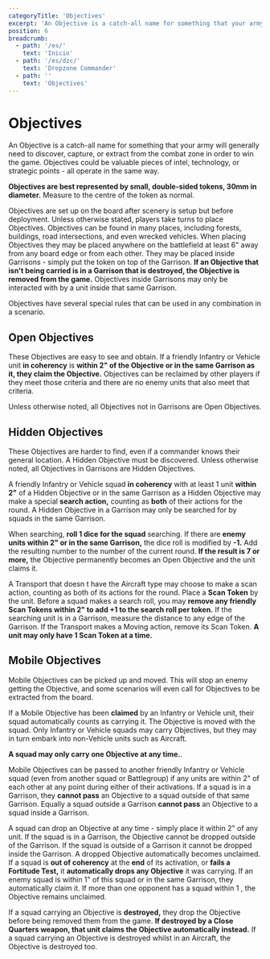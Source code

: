 ```yaml
---
categoryTitle: 'Objectives'
excerpt: 'An Objective is a catch-all name for something that your army will generally need to discover, capture, or extract from the combat zone in order to win the game.'
position: 6
breadcrumb:
  - path: '/es/'
    text: 'Inicio'
  - path: '/es/dzc/'
    text: 'Dropzone Commander'
  - path: ''
    text: 'Objectives'
---
```


# Objectives

An Objective is a catch-all name for something that your army will generally need to discover, capture, or extract from the combat zone in order to win the game. Objectives could be valuable pieces of intel, technology, or strategic points - all operate in the same way.

**Objectives are best represented by small, double-sided tokens, 30mm in diameter.** Measure to the centre of the token as normal.

Objectives are set up on the board after scenery is setup but before deployment. Unless otherwise stated, players take turns to place Objectives. Objectives can be found in many places, including forests, buildings, road intersections, and even wrecked vehicles. When placing Objectives they may be placed anywhere on the battlefield at least 6" away from any board edge or from each other. They may be placed inside Garrisons - simply put the token on top of the Garrison. **If an Objective that isn't being carried is in a Garrison that is destroyed, the Objective is removed from the game.** Objectives inside Garrisons may only be interacted with by a unit inside that same Garrison.

Objectives have several special rules that can be used in any combination in a scenario.

## Open Objectives

These Objectives are easy to see and obtain. If a friendly Infantry or Vehicle unit **in coherency** is **within 2" of the Objective or in the same Garrison as it, they claim the Objective.** Objectives can be reclaimed by other players if they meet those criteria and there are no enemy units that also meet that criteria.

Unless otherwise noted, all Objectives not in Garrisons are Open Objectives.

## Hidden Objectives

These Objectives are harder to find, even if a commander knows their general location. A Hidden Objective must be discovered. Unless otherwise noted, all Objectives in Garrisons are Hidden Objectives.

A friendly Infantry or Vehicle squad **in coherency** with at least 1 unit **within 2"** of a Hidden Objective or in the same Garrison as a Hidden Objective may make a special **search action,** counting as **both** of their actions for the round. A Hidden Objective in a Garrison may only be searched for by squads in the same Garrison.

When searching, **roll 1 dice for the squad** searching. If there are **enemy units within 2" or in the same Garrison,** the dice roll is modified by **-1.** Add the resulting number to the number of the current round. **If the result is 7 or more,** the Objective permanently becomes an Open Objective and the unit claims it.

A Transport that doesn t have the Aircraft type may choose to make a scan action, counting as both of its actions for the round. Place a **Scan Token** by the unit. Before a squad makes a search roll, you may **remove any friendly Scan Tokens within 2" to add +1 to the search roll per token.** If the searching unit is in a Garrison, measure the distance to any edge of the Garrison. If the Transport makes a Moving action, remove its Scan Token. **A unit may only have 1 Scan Token at a time.**

## Mobile Objectives

Mobile Objectives can be picked up and moved. This will stop an enemy getting the Objective, and some scenarios will even call for Objectives to be extracted from the board.

If a Mobile Objective has been **claimed** by an Infantry or Vehicle unit, their squad automatically counts as carrying it. The Objective is moved with the squad. Only Infantry or Vehicle squads may carry Objectives, but they may in turn embark into non-Vehicle units such as Aircraft.

**A squad may only carry one Objective at any time.**.

Mobile Objectives can be passed to another friendly Infantry or Vehicle squad (even from another squad or Battlegroup) if any units are within 2" of each other at any point during either of their activations. If a squad is in a Garrison, they **cannot pass** an Objective to a squad outside of that same Garrison. Equally a squad outside a Garrison **cannot pass** an Objective to a squad inside a Garrison.

A squad can drop an Objective at any time - simply place it within 2" of any unit. If the squad is in a Garrison, the Objective cannot be dropped outside of the Garrison. If the squad is outside of a Garrison it cannot be dropped inside the Garrison. A dropped Objective automatically becomes unclaimed. If a squad is **out of coherency** at the **end** of its activation, or **fails a Fortitude Test,** it **automatically drops any Objective** it was carrying. If an enemy squad is within 1" of this squad or in the same Garrison, they automatically claim it. If more than one opponent has a squad within 1 , the Objective remains unclaimed.

If a squad carrying an Objective is **destroyed,** they drop the Objective before being removed them from the game. **If destroyed by a Close Quarters weapon, that unit claims the Objective automatically instead.** If a squad carrying an Objective is destroyed whilst in an Aircraft, the Objective is destroyed too.
